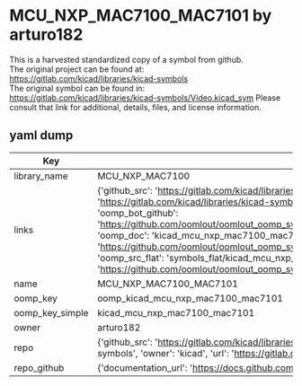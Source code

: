 # MCU_NXP_MAC7100_MAC7101 by arturo182  
This is a harvested standardized copy of a symbol from github.  
The original project can be found at:  
https://gitlab.com/kicad/libraries/kicad-symbols  
The original symbol can be found in:
https://gitlab.com/kicad/libraries/kicad-symbols/Video.kicad_sym
Please consult that link for additional, details, files, and license information.  
## yaml dump  
| Key | Value |  
| --- | --- |  
| library_name | MCU_NXP_MAC7100 |  
| links | {'github_src': 'https://gitlab.com/kicad/libraries/kicad-symbols/Video.kicad_sym', 'github_src_repo': 'https://gitlab.com/kicad/libraries/kicad-symbols', 'oomp_bot': 'kicad_mcu_nxp_mac7100_mac7101/working', 'oomp_bot_github': 'https://github.com/oomlout/oomlout_oomp_symbol_bot/tree/main/kicad_mcu_nxp_mac7100_mac7101/working', 'oomp_doc': 'kicad_mcu_nxp_mac7100_mac7101/working', 'oomp_doc_github': 'https://github.com/oomlout/oomlout_oomp_symbol_doc/tree/main/kicad_mcu_nxp_mac7100_mac7101/working', 'oomp_src_flat': 'symbols_flat/kicad_mcu_nxp_mac7100_mac7101/working', 'oomp_src_flat_github': 'https://github.com/oomlout/oomlout_oomp_symbol_src/tree/main/kicad_mcu_nxp_mac7100_mac7101/working'} |  
| name | MCU_NXP_MAC7100_MAC7101 |  
| oomp_key | oomp_kicad_mcu_nxp_mac7100_mac7101 |  
| oomp_key_simple | kicad_mcu_nxp_mac7100_mac7101 |  
| owner | arturo182 |  
| repo | {'github_src': 'https://gitlab.com/kicad/libraries/kicad-symbols/Video.kicad_sym', 'name': 'libraries/kicad-symbols', 'owner': 'kicad', 'url': 'https://gitlab.com/kicad/libraries/kicad-symbols'} |  
| repo_github | {'documentation_url': 'https://docs.github.com/rest/repos/repos#get-a-repository', 'message': 'Not Found'} |  

